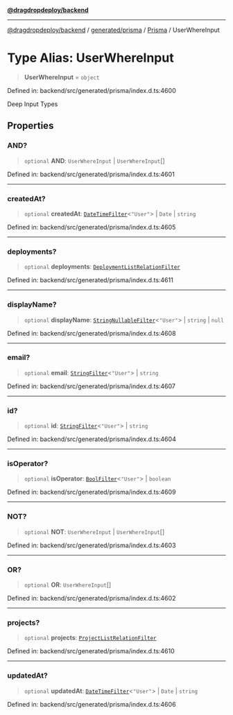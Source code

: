 [**@dragdropdeploy/backend**](../../../../../README.md)

***

[@dragdropdeploy/backend](../../../../../README.md) / [generated/prisma](../../../README.md) / [Prisma](../README.md) / UserWhereInput

# Type Alias: UserWhereInput

> **UserWhereInput** = `object`

Defined in: backend/src/generated/prisma/index.d.ts:4600

Deep Input Types

## Properties

### AND?

> `optional` **AND**: `UserWhereInput` \| `UserWhereInput`[]

Defined in: backend/src/generated/prisma/index.d.ts:4601

***

### createdAt?

> `optional` **createdAt**: [`DateTimeFilter`](DateTimeFilter.md)\<`"User"`\> \| `Date` \| `string`

Defined in: backend/src/generated/prisma/index.d.ts:4605

***

### deployments?

> `optional` **deployments**: [`DeploymentListRelationFilter`](DeploymentListRelationFilter.md)

Defined in: backend/src/generated/prisma/index.d.ts:4611

***

### displayName?

> `optional` **displayName**: [`StringNullableFilter`](StringNullableFilter.md)\<`"User"`\> \| `string` \| `null`

Defined in: backend/src/generated/prisma/index.d.ts:4608

***

### email?

> `optional` **email**: [`StringFilter`](StringFilter.md)\<`"User"`\> \| `string`

Defined in: backend/src/generated/prisma/index.d.ts:4607

***

### id?

> `optional` **id**: [`StringFilter`](StringFilter.md)\<`"User"`\> \| `string`

Defined in: backend/src/generated/prisma/index.d.ts:4604

***

### isOperator?

> `optional` **isOperator**: [`BoolFilter`](BoolFilter.md)\<`"User"`\> \| `boolean`

Defined in: backend/src/generated/prisma/index.d.ts:4609

***

### NOT?

> `optional` **NOT**: `UserWhereInput` \| `UserWhereInput`[]

Defined in: backend/src/generated/prisma/index.d.ts:4603

***

### OR?

> `optional` **OR**: `UserWhereInput`[]

Defined in: backend/src/generated/prisma/index.d.ts:4602

***

### projects?

> `optional` **projects**: [`ProjectListRelationFilter`](ProjectListRelationFilter.md)

Defined in: backend/src/generated/prisma/index.d.ts:4610

***

### updatedAt?

> `optional` **updatedAt**: [`DateTimeFilter`](DateTimeFilter.md)\<`"User"`\> \| `Date` \| `string`

Defined in: backend/src/generated/prisma/index.d.ts:4606
